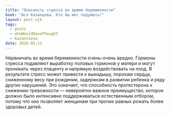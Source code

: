 ```yaml
---
title: "Опасность стресса во время беременности"
book: "Ася Казанцева. Кто бы мог подумать!"
layout: post.njk
tags:
  - posts
  - whoWouldHaveThought
  - kazantseva
date: 2016-05-11
---
```


Нервничать во время беременности очень-очень вредно. Гормоны стресса подавляют выработку половых гормонов у матери и могут проникать через плаценту и напрямую воздействовать на плод. В результате стресс может привести к выкидышу, порокам сердца, сниженному весу при рождении, задержкам в развитии ребенка и ряду других нарушений. Это означает, что способность прогестерона к снижению тревожности — невероятно важное преимущество, которое должно было интенсивно поддерживаться естественным отбором, потому что оно позволяет женщинам при прочих равных рожать более здоровых детей.
